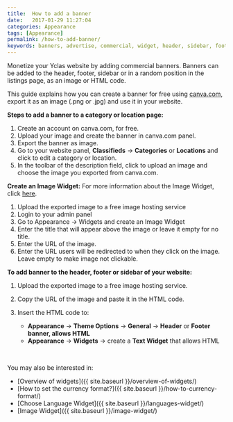 ```yaml
---
title:  How to add a banner
date:   2017-01-29 11:27:04
categories: Appearance
tags: [Appearance]
permalink: /how-to-add-banner/
keywords: banners, advertise, commercial, widget, header, sidebar, footer
---
```

Monetize your Yclas website by adding commercial banners. Banners can be added to the header, footer, sidebar or in a random position in the listings page, as an image or HTML code.

This guide explains how you can create a banner for free using [canva.com](https://www.canva.com/), export it as an image (.png or .jpg) and use it in your website.

**Steps to add a banner to a category or location page:**

1. Create an account on canva.com, for free.
2. Upload your image and create the banner in canva.com panel.
3. Export the banner as image.
4. Go to your website panel, **Classifieds** -> **Categories** or **Locations** and click to edit a category or location.
5. In the toolbar of the description field, click to upload an image and choose the image you exported from canva.com.  

**Create an Image Widget:**
For more information about the Image Widget, click [here](//docs.yclas.com/image-widget/).

1. Upload the exported image to a free image hosting service
2. Login to your admin panel
3. Go to Appearance -> Widgets and create an Image Widget
4. Enter the title that will appear above the image or leave it empty for no title.
5. Enter the URL of the image.
6. Enter the URL users will be redirected to when they click on the image. Leave empty to make image not clickable.

**To add banner to the header, footer or sidebar of your website:** 

1. Upload the exported image to a free image hosting service.
2. Copy the URL of the image and paste it in the HTML code.
3. Insert the HTML code to:

    - **Appearance** -> **Theme Options** -> **General** -> **Header** or **Footer banner, allows HTML**
    - **Appearance** -> **Widgets** -> create a **Text Widget** that allows HTML



<br>

You may also be interested in:

* [Overview of widgets]({{ site.baseurl }}/overview-of-widgets/)
* [How to set the currency format?]({{ site.baseurl }}/how-to-currency-format/)
* [Choose Language Widget]({{ site.baseurl }}/languages-widget/)
* [Image Widget]({{ site.baseurl }}/image-widget/)
